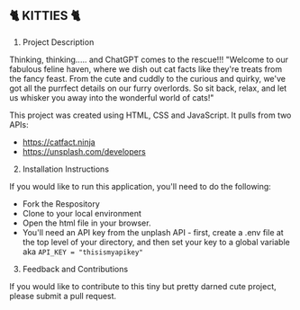 ## 🐈 KITTIES 🐈

1. Project Description

Thinking, thinking..... and ChatGPT comes to the rescue!!!
"Welcome to our fabulous feline haven, where we dish out cat facts like they're treats from the fancy feast. From the cute and cuddly to the curious and quirky, we've got all the purrfect details on our furry overlords. So sit back, relax, and let us whisker you away into the wonderful world of cats!"

This project was created using HTML, CSS and JavaScript. It pulls from two APIs: 
* https://catfact.ninja
* https://unsplash.com/developers


2. Installation Instructions

If you would like to run this application, you'll need to do the following:
* Fork the Respository
* Clone to your local environment
* Open the html file in your browser.
* You'll need an API key from the unplash API - first, create a .env file at the top level of your directory, and then set your key to a global variable aka `API_KEY = "thisismyapikey"`

3. Feedback and Contributions

If you would like to contribute to this tiny but pretty darned cute project, please submit a pull request. 
